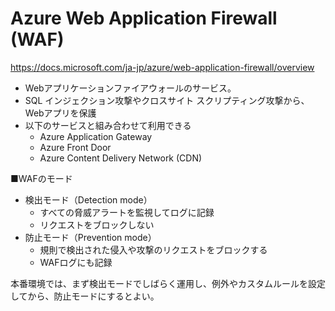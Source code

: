 # Azure Web Application Firewall (WAF)

https://docs.microsoft.com/ja-jp/azure/web-application-firewall/overview

- Webアプリケーションファイアウォールのサービス。
- SQL インジェクション攻撃やクロスサイト スクリプティング攻撃から、Webアプリを保護
- 以下のサービスと組み合わせて利用できる
  - Azure Application Gateway
  - Azure Front Door
  - Azure Content Delivery Network (CDN)

■WAFのモード

- 検出モード（Detection mode）
  - すべての脅威アラートを監視してログに記録
  - リクエストをブロックしない
- 防止モード（Prevention mode）
  - 規則で検出された侵入や攻撃のリクエストをブロックする
  - WAFログにも記録

本番環境では、まず検出モードでしばらく運用し、例外やカスタムルールを設定してから、防止モードにするとよい。
